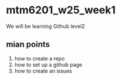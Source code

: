 # mtm6201_w25_week1
We will be learning Github level2
## mian points
1. how to create a repo
2. how to set up a github page
3. how to create an issues